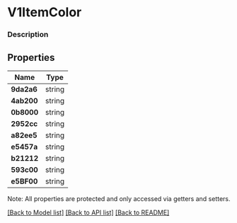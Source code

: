 # V1ItemColor

### Description



## Properties
Name | Type
------------ | -------------
**9da2a6** | string
**4ab200** | string
**0b8000** | string
**2952cc** | string
**a82ee5** | string
**e5457a** | string
**b21212** | string
**593c00** | string
**e5BF00** | string

Note: All properties are protected and only accessed via getters and setters.

[[Back to Model list]](../../README.md#documentation-for-models) [[Back to API list]](../../README.md#documentation-for-api-endpoints) [[Back to README]](../../README.md)

